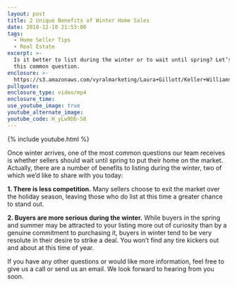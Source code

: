 ```yaml
---
layout: post
title: 2 Unique Benefits of Winter Home Sales
date: 2018-12-10 21:53:00
tags:
  - Home Seller Tips
  - Real Estate
excerpt: >-
  Is it better to list during the winter or to wait until spring? Let’s discuss
  this common question.
enclosure: >-
  https://s3.amazonaws.com/vyralmarketing/Laura+Gillott/Keller+Williams+Mid-Willamette+%257C+2+Unique+Benefits+of+Winter+Home+Sales.mp4
pullquote:
enclosure_type: video/mp4
enclosure_time:
use_youtube_image: true
youtube_alternate_image:
youtube_code: H_yLw9Db-S8
---
```


{% include youtube.html %}

Once winter arrives, one of the most common questions our team receives is whether sellers should wait until spring to put their home on the market. Actually, there are a number of benefits to listing during the winter, two of which we’d like to share with you today:

**1. There is less competition.** Many sellers choose to exit the market over the holiday season, leaving those who do list at this time a greater chance to stand out.

**2. Buyers are more serious during the winter.** While buyers in the spring and summer may be attracted to your listing more out of curiosity than by a genuine commitment to purchasing it, buyers in winter tend to be very resolute in their desire to strike a deal. You won’t find any tire kickers out and about at this time of year.&nbsp;

If you have any other questions or would like more information, feel free to give us a call or send us an email. We look forward to hearing from you soon.